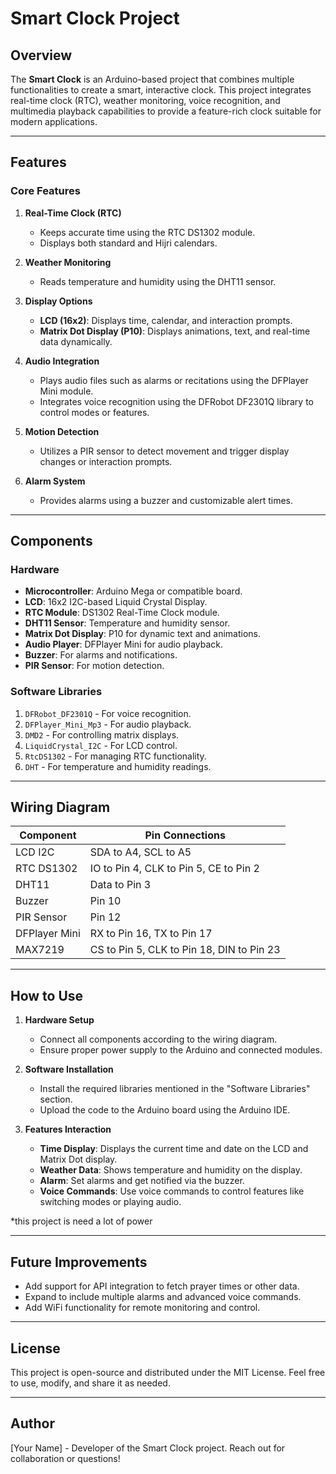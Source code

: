 # Smart Clock Project

## Overview
The **Smart Clock** is an Arduino-based project that combines multiple functionalities to create a smart, interactive clock. This project integrates real-time clock (RTC), weather monitoring, voice recognition, and multimedia playback capabilities to provide a feature-rich clock suitable for modern applications.

---

## Features

### Core Features
1. **Real-Time Clock (RTC)**
   - Keeps accurate time using the RTC DS1302 module.
   - Displays both standard and Hijri calendars.

2. **Weather Monitoring**
   - Reads temperature and humidity using the DHT11 sensor.

3. **Display Options**
   - **LCD (16x2)**: Displays time, calendar, and interaction prompts.
   - **Matrix Dot Display (P10)**: Displays animations, text, and real-time data dynamically.

4. **Audio Integration**
   - Plays audio files such as alarms or recitations using the DFPlayer Mini module.
   - Integrates voice recognition using the DFRobot DF2301Q library to control modes or features.

5. **Motion Detection**
   - Utilizes a PIR sensor to detect movement and trigger display changes or interaction prompts.

6. **Alarm System**
   - Provides alarms using a buzzer and customizable alert times.

---

## Components

### Hardware
- **Microcontroller**: Arduino Mega or compatible board.
- **LCD**: 16x2 I2C-based Liquid Crystal Display.
- **RTC Module**: DS1302 Real-Time Clock module.
- **DHT11 Sensor**: Temperature and humidity sensor.
- **Matrix Dot Display**: P10 for dynamic text and animations.
- **Audio Player**: DFPlayer Mini for audio playback.
- **Buzzer**: For alarms and notifications.
- **PIR Sensor**: For motion detection.

### Software Libraries
1. `DFRobot_DF2301Q` - For voice recognition.
2. `DFPlayer_Mini_Mp3` - For audio playback.
3. `DMD2` - For controlling matrix displays.
4. `LiquidCrystal_I2C` - For LCD control.
5. `RtcDS1302` - For managing RTC functionality.
6. `DHT` - For temperature and humidity readings.

---

## Wiring Diagram

| Component       | Pin Connections         |
|------------------|-------------------------|
| LCD I2C         | SDA to A4, SCL to A5   |
| RTC DS1302      | IO to Pin 4, CLK to Pin 5, CE to Pin 2 |
| DHT11           | Data to Pin 3          |
| Buzzer          | Pin 10                 |
| PIR Sensor      | Pin 12                 |
| DFPlayer Mini   | RX to Pin 16, TX to Pin 17 |
| MAX7219         | CS to Pin 5, CLK to Pin 18, DIN to Pin 23 |

---

## How to Use

1. **Hardware Setup**
   - Connect all components according to the wiring diagram.
   - Ensure proper power supply to the Arduino and connected modules.

2. **Software Installation**
   - Install the required libraries mentioned in the "Software Libraries" section.
   - Upload the code to the Arduino board using the Arduino IDE.

3. **Features Interaction**
   - **Time Display**: Displays the current time and date on the LCD and Matrix Dot display.
   - **Weather Data**: Shows temperature and humidity on the display.
   - **Alarm**: Set alarms and get notified via the buzzer.
   - **Voice Commands**: Use voice commands to control features like switching modes or playing audio.
  
*this project is need a lot of power

---

## Future Improvements
- Add support for API integration to fetch prayer times or other data.
- Expand to include multiple alarms and advanced voice commands.
- Add WiFi functionality for remote monitoring and control.

---

## License
This project is open-source and distributed under the MIT License. Feel free to use, modify, and share it as needed.

---

## Author
[Your Name] - Developer of the Smart Clock project. Reach out for collaboration or questions!

